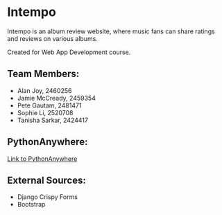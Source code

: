 # Intempo
Intempo is an album review website, where music fans can share ratings and reviews on various albums.

Created for Web App Development course.

## Team Members:
* Alan Joy, 2460256
* Jamie McCready, 2459354
* Pete Gautam, 2481471
* Sophie Li, 2520708
* Tanisha Sarkar, 2424417


## PythonAnywhere:
[Link to PythonAnywhere](http://2459354.pythonanywhere.com)


## External Sources:
* Django Crispy Forms
* Bootstrap